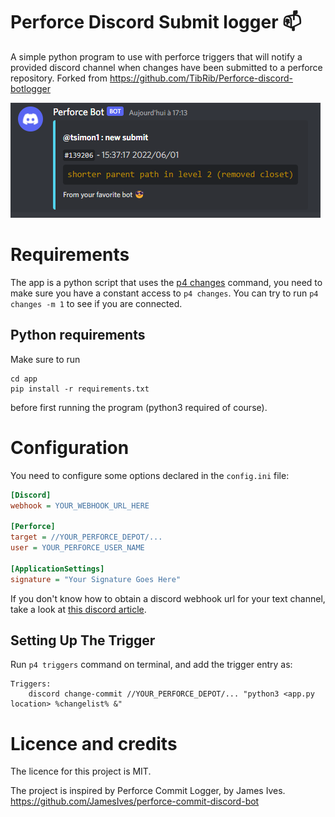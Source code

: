 # Perforce Discord Submit logger 📫
A simple python program to use with perforce triggers that will notify a provided discord channel when changes have been submitted to a perforce repository. Forked from https://github.com/TibRib/Perforce-discord-botlogger

<img src="assets/example.png" style="max-width: 500px">

# Requirements
The app is a python script that uses the [p4 changes](https://www.perforce.com/manuals/cmdref/Content/CmdRef/p4_changes.html) command, you need to make sure you have a constant access to `p4 changes`.
You can try to run ```p4 changes -m 1``` to see if you are connected.

## Python requirements
Make sure to run
```
cd app
pip install -r requirements.txt
``` 
before first running the program (python3 required of course).

# Configuration
You need to configure some options declared in the `config.ini` file:
```ini
[Discord]
webhook = YOUR_WEBHOOK_URL_HERE

[Perforce]
target = //YOUR_PERFORCE_DEPOT/...
user = YOUR_PERFORCE_USER_NAME

[ApplicationSettings]
signature = "Your Signature Goes Here"
```
If you don't know how to obtain a discord webhook url for your text channel, take a look at [this discord article](https://support.discord.com/hc/en-us/articles/228383668-Intro-to-Webhooks).

## Setting Up The Trigger
Run `p4 triggers` command on terminal, and add the trigger entry as:

```
Triggers:
	discord change-commit //YOUR_PERFORCE_DEPOT/... "python3 <app.py location> %changelist% &"
```

# Licence and credits
The licence for this project is MIT.

The project is inspired by Perforce Commit Logger, by James Ives.  https://github.com/JamesIves/perforce-commit-discord-bot

